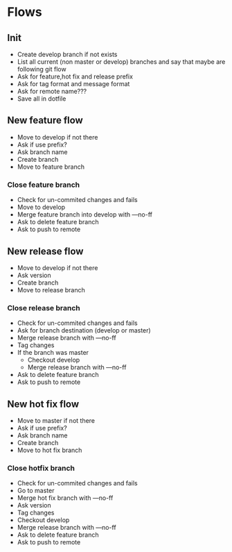 # Flows

## Init
* Create develop branch if not exists
* List all current (non master or develop) branches and say that maybe are following git flow
* Ask for feature,hot fix and release prefix
* Ask for tag format and message format
* Ask for remote name???
* Save all in dotfile

## New feature flow
* Move to develop if not there
* Ask if use prefix?
* Ask branch name
* Create branch
* Move to feature branch

### Close feature branch
* Check for un-commited changes and fails
* Move to develop
* Merge feature branch into develop with —no-ff
* Ask to delete feature branch 
* Ask to push to remote


## New release flow
* Move to develop if not there
* Ask version
* Create branch
* Move to release branch

### Close release branch
* Check for un-commited changes and fails
* Ask for branch destination (develop or master)
* Merge release branch with —no-ff
* Tag changes
* If the branch was master
	* Checkout develop
	* Merge release branch with —no-ff
* Ask to delete feature branch 
* Ask to push to remote

## New hot fix flow
* Move to master if not there
* Ask if use prefix?
* Ask branch name
* Create branch
* Move to hot fix branch

### Close hotfix branch
* Check for un-commited changes and fails
* Go to master
* Merge hot fix branch with —no-ff
* Ask version
* Tag changes
* Checkout develop
* Merge release branch with —no-ff
* Ask to delete feature branch 
* Ask to push to remote